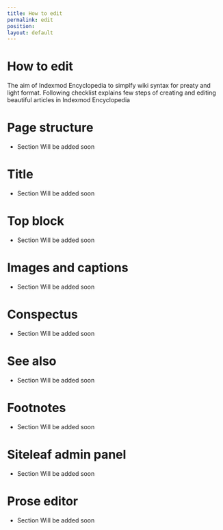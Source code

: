 ```yaml
---
title: How to edit
permalink: edit
position: 
layout: default
---
```


# How to edit 

The aim of Indexmod Encyclopedia to simplfy wiki syntax for preaty and light format. Following checklist explains few steps of creating and editing beautiful articles in Indexmod Encyclopedia

# Page structure 

- Section Will be added soon

# Title 

- Section Will be added soon

# Top block

- Section Will be added soon

# Images and captions 

- Section Will be added soon

# Conspectus

- Section Will be added soon

# See also 

- Section Will be added soon

# Footnotes 

- Section Will be added soon

# Siteleaf admin panel 

- Section Will be added soon

# Prose editor 

- Section Will be added soon


